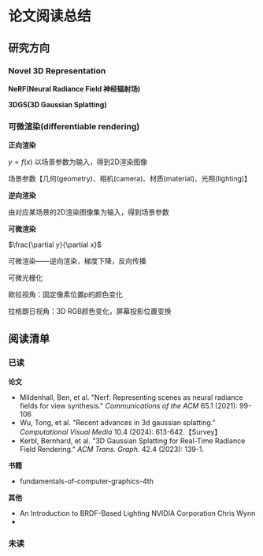 # 论文阅读总结

## 研究方向

### Novel 3D Representation

**NeRF(Neural Radiance Field 神经辐射场)**

**3DGS(3D Gaussian Splatting)**

### 可微渲染(differentiable rendering)

**正向渲染**

$y = f(x)$	以场景参数为输入，得到2D渲染图像

场景参数【几何(geometry)、相机(camera)、材质(material)、光照(lighting)】

**逆向渲染**

由对应某场景的2D渲染图像集为输入，得到场景参数

**可微渲染**

$\frac{\partial y}{\partial x}$

可微渲染——逆向渲染，梯度下降，反向传播

可微光栅化

欧拉视角：固定像素位置p的颜色变化

拉格朗日视角：3D RGB颜色变化，屏幕投影位置变换

## 阅读清单

### 已读

**论文**

- Mildenhall, Ben, et al. "Nerf: Representing scenes as neural radiance fields for view synthesis." *Communications of the ACM* 65.1 (2021): 99-106
- Wu, Tong, et al. "Recent advances in 3d gaussian splatting." *Computational Visual Media* 10.4 (2024): 613-642.【Survey】
- Kerbl, Bernhard, et al. "3D Gaussian Splatting for Real-Time Radiance Field Rendering." *ACM Trans. Graph.* 42.4 (2023): 139-1.

**书籍**

- fundamentals-of-computer-graphics-4th

**其他**

* An Introduction to BRDF-Based Lighting	NVIDIA Corporation Chris Wynn
* 

### 未读

